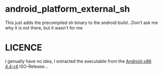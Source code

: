 # android_platform_external_sh
This just adds the precompiled sh binary to the android build...Don't ask me why it is not there, but it wasn't for me

# LICENCE
I genually have no idea, I extracted the executable from the [Android-x86 4.4-r4](http://www.android-x86.org/releases/releasenote-4-4-r4) ISO-Release...
